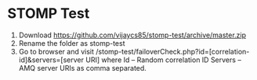 STOMP Test
==========
1. Download https://github.com/vijaycs85/stomp-test/archive/master.zip
2. Rename the folder as stomp-test 
3. Go to browser and visit /stomp-test/failoverCheck.php?id=[correlation-id]&servers=[server URI] where
  Id – Random correlation ID
  Servers – AMQ server URIs as comma separated.
